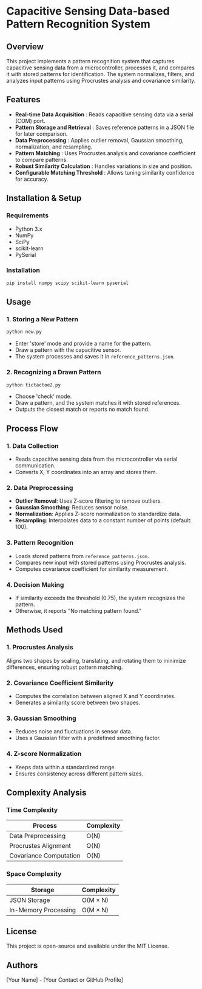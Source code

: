 # Capacitive Sensing Data-based Pattern Recognition System

## Overview
This project implements a pattern recognition system that captures capacitive sensing data from a microcontroller, 
processes it, and compares it with stored patterns for identification. The system normalizes, filters, and analyzes input 
patterns using Procrustes analysis and covariance similarity.

## Features
- **Real-time Data Acquisition** : Reads capacitive sensing data via a serial (COM) port.
- **Pattern Storage and Retrieval** : Saves reference patterns in a JSON file for later comparison.
- **Data Preprocessing** : Applies outlier removal, Gaussian smoothing, normalization, and resampling.
- **Pattern Matching** : Uses Procrustes analysis and covariance coefficient to compare patterns.
- **Robust Similarity Calculation** : Handles variations in size and position.
- **Configurable Matching Threshold** : Allows tuning similarity confidence for accuracy.

## Installation & Setup

### Requirements
- Python 3.x
- NumPy
- SciPy
- scikit-learn
- PySerial

### Installation
```sh
pip install numpy scipy scikit-learn pyserial
```

## Usage

### 1. Storing a New Pattern
```sh
python new.py
```
- Enter 'store' mode and provide a name for the pattern.
- Draw a pattern with the capacitive sensor.
- The system processes and saves it in `reference_patterns.json`.

### 2. Recognizing a Drawn Pattern
```sh
python tictactoe2.py
```
- Choose 'check' mode.
- Draw a pattern, and the system matches it with stored references.
- Outputs the closest match or reports no match found.

## Process Flow

### 1. Data Collection
- Reads capacitive sensing data from the microcontroller via serial communication.
- Converts X, Y coordinates into an array and stores them.

### 2. Data Preprocessing
- **Outlier Removal**: Uses Z-score filtering to remove outliers.
- **Gaussian Smoothing**: Reduces sensor noise.
- **Normalization**: Applies Z-score normalization to standardize data.
- **Resampling**: Interpolates data to a constant number of points (default: 100).

### 3. Pattern Recognition
- Loads stored patterns from `reference_patterns.json`.
- Compares new input with stored patterns using Procrustes analysis.
- Computes covariance coefficient for similarity measurement.

### 4. Decision Making
- If similarity exceeds the threshold (0.75), the system recognizes the pattern.
- Otherwise, it reports "No matching pattern found."

## Methods Used

### 1. Procrustes Analysis
Aligns two shapes by scaling, translating, and rotating them to minimize differences, ensuring robust pattern matching.

### 2. Covariance Coefficient Similarity
- Computes the correlation between aligned X and Y coordinates.
- Generates a similarity score between two shapes.

### 3. Gaussian Smoothing
- Reduces noise and fluctuations in sensor data.
- Uses a Gaussian filter with a predefined smoothing factor.

### 4. Z-score Normalization
- Keeps data within a standardized range.
- Ensures consistency across different pattern sizes.

## Complexity Analysis

### Time Complexity
| Process | Complexity |
|---------|------------|
| Data Preprocessing | O(N) |
| Procrustes Alignment | O(N) |
| Covariance Computation | O(N) |

### Space Complexity
| Storage | Complexity |
|---------|------------|
| JSON Storage | O(M × N) |
| In-Memory Processing | O(M × N) |

## License
This project is open-source and available under the MIT License.

## Authors
[Your Name] - [Your Contact or GitHub Profile]
